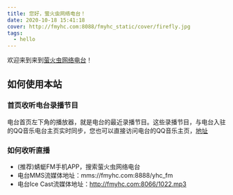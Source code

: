 ```yaml
---
title: 您好，萤火虫网络电台！
date: 2020-10-18 15:41:18
cover: http://fmyhc.com:8088/fmyhc_static/cover/firefly.jpg
tags:
  - hello
---
```

欢迎来到来到[萤火虫网络电台](http://www.fmyhc.com/)！

## 如何使用本站

### 首页收听电台录播节目
电台首页左下角的播放器，就是电台的最近录播节目。这些录播节目，与电台入驻的QQ音乐电台主页实时同步，您也可以直接访问电台的QQ音乐主页，[地址](https://y.qq.com/n/yqq/singer/00367ndh4JENv6.html)

### 如何收听直播
- (推荐)蜻蜓FM手机APP，搜索萤火虫网络电台
- 电台MMS流媒体地址：mms://fmyhc.com:8888/yhc_fm
- 电台Ice Cast流媒体地址：http://fmyhc.com:8066/1022.mp3